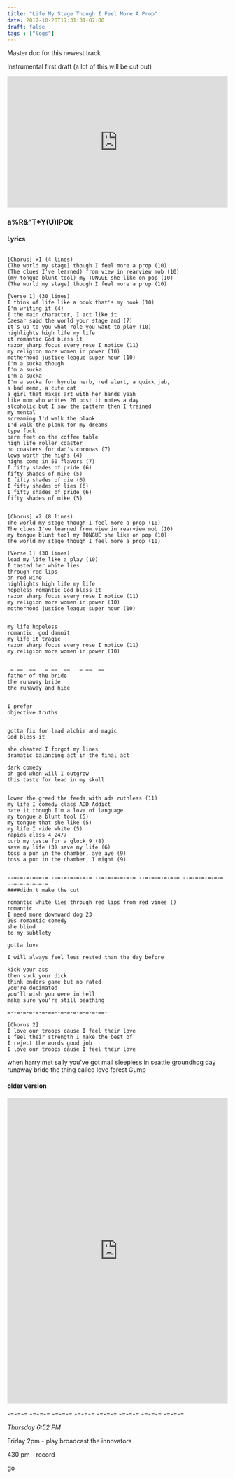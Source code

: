 ```yaml
---
title: "Life My Stage Though I Feel More A Prop"
date: 2017-10-20T17:31:31-07:00
draft: false
tags : ["logs"]
---
```


Master doc for this newest track

Instrumental first draft (a lot of this will be cut out)

<iframe width="100%" height="300" scrolling="no" frameborder="no" src="https://w.soundcloud.com/player/?url=https%3A//api.soundcloud.com/tracks/348744448%3Fsecret_token%3Ds-SUyqw&amp;color=%23ff5500&amp;auto_play=false&amp;hide_related=false&amp;show_comments=true&amp;show_user=true&amp;show_reposts=false&amp;show_teaser=true&amp;visual=true"></iframe>


### a%R&^T*Y(U)IPOk

#### Lyrics
```

[Chorus] x1 (4 lines)
(The world my stage) though I feel more a prop (10)
(The clues I've learned) from view in rearview mob (10)
(my tongue blunt tool) my TONGUE she like on pop (10)
(The world my stage) though I feel more a prop (10)

[Verse 1] (30 lines)
I think of life like a book that's my hook (10)
I'm writing it (4)
I the main character, I act like it
Caesar said the world your stage and (7)
It’s up to you what role you want to play (10)
highlights high life my life
it romantic God bless it
razor sharp focus every rose I notice (11)
my religion more women in power (10)
motherhood justice league super hour (10)
I'm a sucka though
I'm a sucka
I'm a sucka
I'm a sucka for hyrule herb, red alert, a quick jab,
a bad meme, a cute cat
a girl that makes art with her hands yeah
like mom who writes 20 post it notes a day
alcoholic but I saw the pattern then I trained
my mental
screaming I'd walk the plank
I'd walk the plank for my dreams
type fuck
bare feet on the coffee table
high life roller coaster
no coasters for dad's coronas (7)
lows worth the highs (4)
highs come in 50 flavors (7)
I fifty shades of pride (6)
fifty shades of mike (5)
I fifty shades of die (6)
I fifty shades of lies (6)
I fifty shades of pride (6)
fifty shades of mike (5)


[Chorus] x2 (8 lines)
The world my stage though I feel more a prop (10)
The clues I've learned from view in rearview mob (10)
my tongue blunt tool my TONGUE she like on pop (10)
The world my stage though I feel more a prop (10)

[Verse 1] (30 lines)
lead my life like a play (10)
I tasted her white lies
through red lips
on red wine
highlights high life my life
hopeless romantic God bless it
razor sharp focus every rose I notice (11)
my religion more women in power (10)
motherhood justice league super hour (10)


my life hopeless
romantic, god damnit
my life it tragic
razor sharp focus every rose I notice (11)
my religion more women in power (10)


-=-==--==- -=-==--==- -=-==--==-
father of the bride
the runaway bride
the runaway and hide


I prefer
objective truths


gotta fix for lead alchie and magic
God bless it

she cheated I forgot my lines
dramatic balancing act in the final act

dark comedy
oh god when will I outgrow
this taste for lead in my skull


lower the greed the feeds with ads ruthless (11)
my life I comedy class ADD Addict
hate it though I'm a lova of language
my tongue a blunt tool (5)
my tongue that she like (5)
my life I ride white (5)
rapids class 4 24/7
curb my taste for a glock 9 (8)
save my life (3) save my life (6)
toss a pun in the chamber, aye aye (9)
toss a pun in the chamber, I might (9)


--=-=-=-=-=-= --=-=-=-=-=-= --=-=-=-=-=-= --=-=-=-=-=-= --=-=-=-=-=-= --=-=-=-=-=-=
####didn't make the cut

romantic white lies through red lips from red vines ()
romantic
I need more downward dog 23
90s romantic comedy
she blind
to my subtlety

gotta love

I will always feel less rested than the day before

kick your ass
then suck your dick
think enders game but no rated
you're decimated
you'll wish you were in hell
make sure you're still beathing

=--=-=-=-=-=-==--=-=-=-=-=-=-==-

[Chorus 2]
I love our troops cause I feel their love
I feel their strength I make the best of
I reject the words good job
I love our troops cause I feel their love
```


when harry met sally
you've got mail
sleepless in seattle
groundhog day
runaway bride
the thing called love
forest Gump


#### older version

<iframe width="100%" height="700" scrolling="no" frameborder="no" src="https://w.soundcloud.com/player/?url=https%3A//api.soundcloud.com/tracks/347850986%3Fsecret_token%3Ds-ATt1o&amp;color=%23ff5500&amp;auto_play=false&amp;hide_related=false&amp;show_comments=true&amp;show_user=true&amp;show_reposts=false&amp;show_teaser=true&amp;visual=true"></iframe>


-=-=-=  -=-=-= -=-=-= -=-=-= -=-=-= -=-=-= -=-=-= -=-=-=


*Thursday 6:52 PM*



Friday 2pm - play broadcast the innovators

430 pm - record

go
